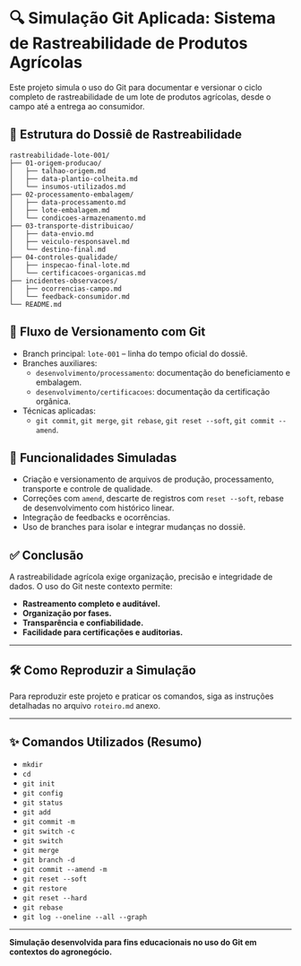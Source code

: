
# 🔍 Simulação Git Aplicada: Sistema de Rastreabilidade de Produtos Agrícolas

Este projeto simula o uso do Git para documentar e versionar o ciclo completo de rastreabilidade de um lote de produtos agrícolas, desde o campo até a entrega ao consumidor.

## 📁 Estrutura do Dossiê de Rastreabilidade

```
rastreabilidade-lote-001/
├── 01-origem-producao/
│   ├── talhao-origem.md
│   ├── data-plantio-colheita.md
│   └── insumos-utilizados.md
├── 02-processamento-embalagem/
│   ├── data-processamento.md
│   ├── lote-embalagem.md
│   └── condicoes-armazenamento.md
├── 03-transporte-distribuicao/
│   ├── data-envio.md
│   ├── veiculo-responsavel.md
│   └── destino-final.md
├── 04-controles-qualidade/
│   ├── inspecao-final-lote.md
│   └── certificacoes-organicas.md
├── incidentes-observacoes/
│   ├── ocorrencias-campo.md
│   └── feedback-consumidor.md
└── README.md
```

## 🔄 Fluxo de Versionamento com Git

- Branch principal: `lote-001` – linha do tempo oficial do dossiê.
- Branches auxiliares:
  - `desenvolvimento/processamento`: documentação do beneficiamento e embalagem.
  - `desenvolvimento/certificacoes`: documentação da certificação orgânica.
- Técnicas aplicadas:
  - `git commit`, `git merge`, `git rebase`, `git reset --soft`, `git commit --amend`.

## 🧪 Funcionalidades Simuladas

- Criação e versionamento de arquivos de produção, processamento, transporte e controle de qualidade.
- Correções com `amend`, descarte de registros com `reset --soft`, rebase de desenvolvimento com histórico linear.
- Integração de feedbacks e ocorrências.
- Uso de branches para isolar e integrar mudanças no dossiê.

## ✅ Conclusão

A rastreabilidade agrícola exige organização, precisão e integridade de dados. O uso do Git neste contexto permite:

- **Rastreamento completo e auditável.**
- **Organização por fases.**
- **Transparência e confiabilidade.**
- **Facilidade para certificações e auditorias.**

---

## 🛠️ Como Reproduzir a Simulação

Para reproduzir este projeto e praticar os comandos, siga as instruções detalhadas no arquivo `roteiro.md` anexo.

---

## ✨ Comandos Utilizados (Resumo)

- `mkdir`
- `cd`
- `git init`
- `git config`
- `git status`
- `git add`
- `git commit -m`
- `git switch -c`
- `git switch`
- `git merge`
- `git branch -d`
- `git commit --amend -m`
- `git reset --soft`
- `git restore`
- `git reset --hard`
- `git rebase`
- `git log --oneline --all --graph`

---

**Simulação desenvolvida para fins educacionais no uso do Git em contextos do agronegócio.**
